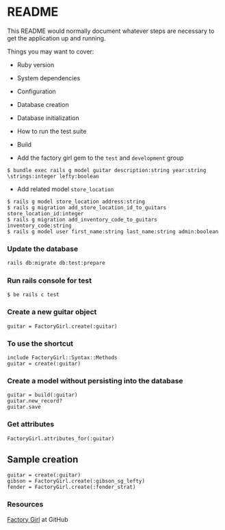 # README

This README would normally document whatever steps are necessary to get the
application up and running.

Things you may want to cover:

* Ruby version

* System dependencies

* Configuration

* Database creation

* Database initialization

* How to run the test suite

* Build

- Add the factory girl gem to the `test` and `development` group

```
$ bundle exec rails g model guitar description:string year:string \strings:integer lefty:boolean
```

- Add related model `store_location`

```
$ rails g model store_location address:string
$ rails g migration add_store_location_id_to_guitars store_location_id:integer
$ rails g migration add_inventory_code_to_guitars inventory_code:string
$ rails g model user first_name:string last_name:string admin:boolean
```


### Update the database

```bash
rails db:migrate db:test:prepare
```

### Run rails console for test

```
$ be rails c test
```

### Create a new guitar object

```
guitar = FactoryGirl.create(:guitar)
```

### To use the shortcut

```
include FactoryGirl::Syntax::Methods
guitar = create(:guitar)
```


### Create a model without persisting into the database

```
guitar = build(:guitar)
guitar.new_record?
guitar.save
```

### Get attributes

```
FactoryGirl.attributes_for(:guitar)
```


## Sample creation

```
guitar = create(:guitar)
gibson = FactoryGirl.create(:gibson_sg_lefty)
fender = FactoryGirl.create(:fender_strat)
```


### Resources

[Factory Girl](https://github.com/thoughtbot/factory_girl) at GitHub

